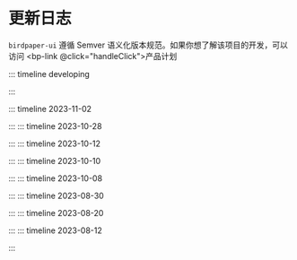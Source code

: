 # 更新日志

<script setup lang="ts">
import {eventTrack, goToLink} from "../../components/util/helper.ts";

const  handleClick = ()=>{
  const url = 'https://birdpaper.feishu.cn/base/XuwfbzYJZaXsQ4shv6rcl1J4nNb';

  eventTrack('feishu_product_plan');
  return goToLink(url);
}
</script>

`birdpaper-ui` 遵循 Semver 语义化版本规范。如果你想了解该项目的开发，可以访问 <bp-link @click="handleClick">产品计划</bp-link>

::: timeline developing

<!--@include: ../change-log/2.1.5.md-->

:::

::: timeline 2023-11-02

<!--@include: ../change-log/2.1.4.md-->

:::
::: timeline 2023-10-28

<!--@include: ../change-log/2.1.3.md-->

:::
::: timeline 2023-10-12

<!--@include: ../change-log/2.1.2.md-->

:::
::: timeline 2023-10-10

<!--@include: ../change-log/2.1.1.md-->

:::
::: timeline 2023-10-08

<!--@include: ../change-log/2.1.0.md-->

:::
::: timeline 2023-08-30

<!--@include: ../change-log/2.0.3.md-->

:::
::: timeline 2023-08-20

<!--@include: ../change-log/2.0.2.md-->

:::
::: timeline 2023-08-12

<!--@include: ../change-log/2.0.0.md-->

:::
